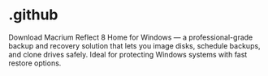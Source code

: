 # .github
Download Macrium Reflect 8 Home for Windows — a professional-grade backup and recovery solution that lets you image disks, schedule backups, and clone drives safely. Ideal for protecting Windows systems with fast restore options.

